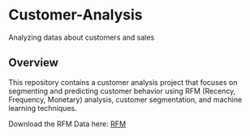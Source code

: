 # Customer-Analysis
Analyzing datas about customers and sales

## Overview

This repository contains a customer analysis project that focuses on segmenting and predicting customer behavior using RFM (Recency, Frequency, Monetary) analysis, customer segmentation, and machine learning techniques.

Download the RFM Data here: [RFM]([URL](https://www.kaggle.com/datasets/mathchi/online-retail-ii-data-set-from-ml-repository/download?datasetVersionNumber=3)https://www.kaggle.com/datasets/mathchi/online-retail-ii-data-set-from-ml-repository/download?datasetVersionNumber=3)
